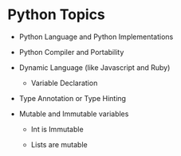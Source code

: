 
# <h1> Python Topics

* Python Language and Python Implementations

* Python Compiler and Portability

* Dynamic Language (like Javascript and Ruby)

	* Variable Declaration

* Type Annotation or Type Hinting


* Mutable and Immutable variables

	* Int is Immutable
	
	* Lists are mutable